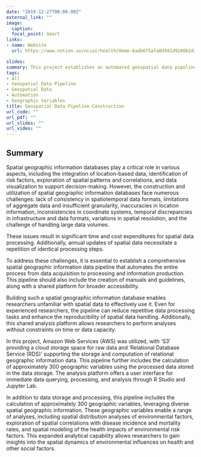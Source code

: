 ```yaml
---
date: "2019-12-27T00:00:00Z"
external_link: ""
image:
  caption:
  focal_point: Smart
links:
- name: Website
  url: https://www.notion.so/nccairhealth/Home-6adb6f5afa8d491d9280b2d3509ef662

slides:
summary: This project establishes an automated geospatial data pipeline to streamline data acquisition, processing, and analysis, enhancing accessibility and reproducibility for comprehensive spatial studies on environmental and health impacts.
tags:
- All
- Geospatial Data Pipeline
- Geospatial Data
- Automation
- Geographic Variables
title: Geospatial Data Pipeline Construction
url_code: ""
url_pdf: ""
url_slides: ""
url_video: ""
---
```


## Summary
Spatial geographic information databases play a critical role in various aspects, including the integration of location-based data, identification of risk factors, exploration of spatial patterns and correlations, and data visualization to support decision-making. However, the construction and utilization of spatial geographic information databases face numerous challenges: lack of consistency in spatiotemporal data formats, limitations of aggregate data and insufficient granularity, inaccuracies in location information, inconsistencies in coordinate systems, temporal discrepancies in infrastructure and data formats, variations in spatial resolution, and the challenge of handling large data volumes.

These issues result in significant time and cost expenditures for spatial data processing. Additionally, annual updates of spatial data necessitate a repetition of identical processing steps.

To address these challenges, it is essential to establish a comprehensive spatial geographic information data pipeline that automates the entire process from data acquisition to processing and information production. This pipeline should also include the creation of manuals and guidelines, along with a shared platform for broader accessibility.

Building such a spatial geographic information database enables researchers unfamiliar with spatial data to effectively use it. Even for experienced researchers, the pipeline can reduce repetitive data processing tasks and enhance the reproducibility of spatial data handling. Additionally, this shared analysis platform allows researchers to perform analyses without constraints on time or data capacity.

In this project, Amazon Web Services (AWS) was utilized, with ‘S3’ providing a cloud storage space for raw data and ‘Relational Database Service (RDS)’ supporting the storage and computation of relational geographic information data. This pipeline further includes the calculation of approximately 300 geographic variables using the processed data stored in the data storage. The analysis platform offers a user interface for immediate data querying, processing, and analysis through R Studio and Jupyter Lab.

In addition to data storage and processing, this pipeline includes the calculation of approximately 300 geographic variables, leveraging diverse spatial geographic information. These geographic variables enable a range of analyses, including spatial distribution analyses of environmental factors, exploration of spatial correlations with disease incidence and mortality rates, and spatial modeling of the health impacts of environmental risk factors. This expanded analytical capability allows researchers to gain insights into the spatial dynamics of environmental influences on health and other social factors.
